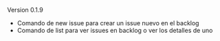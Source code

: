
Version 0.1.9
* Comando de new issue para crear un issue nuevo en el backlog
* Comando de list para ver issues en backlog o ver los detalles de uno